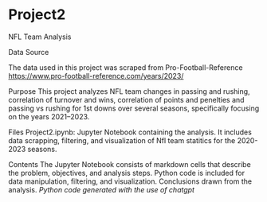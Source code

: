 # Project2
NFL Team Analysis

Data Source

The data used in this project was scraped from Pro-Football-Reference
https://www.pro-football-reference.com/years/2023/

Purpose
This project analyzes NFL team changes in passing and rushing, correlation of turnover and wins, correlation of points and penelties and passing vs rushing for 1st downs over several seasons, specifically focusing on the years 2021–2023. 

Files
Project2.ipynb: Jupyter Notebook containing the analysis. It includes data scrapping, filtering, and visualization of Nfl team statitics for the 2020-2023 seasons.

Contents
The Jupyter Notebook consists of markdown cells that describe the problem, objectives, and analysis steps.
Python code is included for data manipulation, filtering, and visualization.
Conclusions drawn from the analysis.
*Python code generated with the use of chatgpt*
